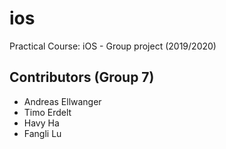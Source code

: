 # ios

Practical Course: iOS - Group project (2019/2020)

## Contributors (Group 7)

- Andreas Ellwanger
- Timo Erdelt
- Havy Ha
- Fangli Lu

